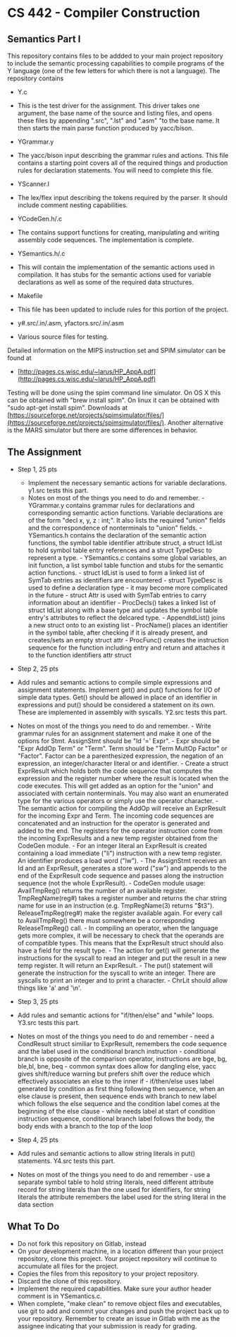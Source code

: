 # CS 442 - Compiler Construction
## Semantics Part I

This repository contains files to be addded to your main project repository to include the semantic processing capabilities to compile programs of the Y language (one of the few letters for which there is not a language). The repository contains

- Y.c
 - This is the test driver for the assignment. This driver takes one argument, the base name of the source and listing files, and opens these files by appending ".src", ".lst" and ".asm" "to the base name. It then starts the main parse function produced by yacc/bison. 

- YGrammar.y
 - The yacc/bison input describing the grammar rules and actions. This file contains a starting point covers all of the required things and production rules for declaration statements. You will need to complete this file. 

- YScanner.l
 - The lex/flex input describing the tokens required by the parser. It should include comment nesting capabilities.
 
- YCodeGen.h/.c
 - The contains support functions for creating, manipulating and writing assembly code sequences. The implementation is complete.

- YSemantics.h/.c
 - This will contain the implementation of the semantic actions used in compilation. It has stubs for the semantic actions used for variable declarations as well as some of the required data structures.

- Makefile
- This file has been updated to include rules for this portion of the project. 

- y#.src/.in/.asm, yfactors.src/.in/.asm
 - Various source files for testing.

Detailed information on the MIPS instruction set and SPIM simulator can be found at

* [http://pages.cs.wisc.edu/~larus/HP_AppA.pdf](http://pages.cs.wisc.edu/~larus/HP_AppA.pdf)

Testing will be done using the spim command line simulator. On OS X this can be obtained with "brew install spim". On linux it can be obtained with "sudo apt-get install spim". Downloads at [https://sourceforge.net/projects/spimsimulator/files/](https://sourceforge.net/projects/spimsimulator/files/). Another alternative is the MARS simulator but there are some differences in behavior. 

## The Assignment

- Step 1, 25 pts
  - Implement the necessary semantic actions for variable declarations. y1.src tests this part. 
  - Notes on most of the things you need to do and remember.
        - YGrammar.y contains grammar rules for declarations and corresponding semantic action functions. Variable declarations are of the form "decl x, y, z : int;". It also lists the required "union" fields and the correspondence of nonterminals to "union" fields.
        - YSemantics.h contains the declaration of the semantic action functions, the symbol table identifier attribute struct, a struct IdList to hold symbol table entry references and a struct TypeDesc to represent a type. 
        - YSemantics.c contains some global variables, an init function, a list symbol table function and stubs for the semantic action functions. 
        - struct IdList is used to form a linked list of SymTab entries as identifiers are encountered
        - struct TypeDesc is used to define a declaration type - it may become more complicated in the future
        - struct Attr is used with SymTab entries to carry information about an identifier
        - ProcDecls() takes a linked list of struct IdList along with a base type and updates the symbol table entry's attributes to reflect the delcared type. 
        - AppendIdList() joins a new struct onto to an existing list
        - ProcName() places an identifier in the symbol table, after checking if it is already present, and creates/sets an empty struct attr
        - ProcFunc() creates the instruction sequence for the function including entry and return and attaches it to the function identifiers attr struct

- Step 2, 25 pts
 - Add rules and semantic actions to compile simple expressions and assignment statements. Implement get() and put() functions for I/O of simple data types. Get() should be allowed in place of an identifier in expressions and put() should be considered a statement on its own. These are implemented in assembly with syscalls. Y2.src tests this part. 
 - Notes on most of the things you need to do and remember.
        - Write grammar rules for an assignment statement and make it one of the options for Stmt. AssignStmt should be "Id '=' Expr".
        - Expr should be "Expr AddOp Term" or "Term". Term should be "Term MultOp Factor" or "Factor". Factor can be a parenthesized expression, the negation of an expression, an integer/character literal or and identifier.
        - Create a struct ExprResult which holds both the code sequence that computes the expression and the register number where the result is located when the code executes. This will get added as an option for the "union" and associated with certain nonterminals. You may also want an enumerated type for the various operators or simply use the operator character. 
        - The semantic action for compiling the AddOp will receive an ExprResult for the incoming Expr and Term. The incoming code sequences are concatenated and an instruction for the operator is generated and added to the end. The registers for the operator instruction come from the incoming ExprResults and a new temp register obtained from the CodeGen module. 
        - For an integer literal an ExprResult is created containing a load immediate ("li") instruction with a new temp register. An identifier produces a load word ("lw").
        - The AssignStmt receives an Id and an ExprResult, generates a store word ("sw") and appends to the end of the ExprResult code sequence and passes along the instruction sequence (not the whole ExprResult). 
        - CodeGen module usage: AvailTmpReg() returns the number of an available register. TmpRegName(reg#) takes a register number and returns the char string name for use in an instruction (e.g. TmpRegName(3) returns "$t3"). ReleaseTmpReg(reg#) make the register available again. For every call to AvailTmpReg() there must somewhere be a corresponding ReleaseTmpReg() call.
        - In compiling an operator, when the language gets more complex, it will be necessary to check that the operands are of compatible types. This means that the ExprResult struct should also have a field for the result type.
        - The action for get() will generate the instructions for the syscall to read an integer and put the result in a new temp register. It will return an ExprResult.
        - The put() statement will generate the instruction for the syscall to write an integer. There are syscalls to print an integer and to print a character. 
        - ChrLit should allow things like 'a' and '\n'.

- Step 3, 25 pts
 - Add rules and semantic actions for "if/then/else" and "while" loops. Y3.src tests this part. 
 - Notes on most of the things you need to do and remember
        - need a CondResult struct similiar to ExprResult, remembers the code sequence and the label used in the conditional branch instruction
        - conditional branch is opposite of the comparison operator, instructions are bge, bg, ble,bl, bne, beq
        - common syntax does allow for dangling else, yacc gives shift/reduce warning but prefers shift over the reduce which effectively associates an else to the inner if
        - if/then/else uses label generated by condition as first thing following then sequence, when an else clause is present, then sequence ends with branch to new label which follows the else sequence and the condition label comes at the beginning of the else clause
        - while needs label at start of condition instruction sequence, conditional branch label follows the body, the body ends with a branch to the top of the loop

- Step 4, 25 pts
 - Add rules and semantic actions to allow string literals in put() statements. Y4.src tests this part. 
 - Notes on most of the things you need to do and remember
        - use a separate symbol table to hold string literals, need different attribute record for string literals than the one used for identifiers, for string literals the attribute remembers the label used for the string literal in the data section

## What To Do

- Do not fork this repository on Gitlab, instead
- On your development machine, in a location different than your project repository, clone this project. Your project repository will continue to accumulate all files for the project. 
- Copies the files from this repository to your project repository.
- Discard the clone of this repository.
- Implement the required capabilities. Make sure your author header comment is in YSemantics.c.
- When complete, "make clean" to remove object files and executables, use git to add and commit your changes and push the project back up to your repository. Remember to create an issue in Gitlab with me as the assignee indicating that your submission is ready for grading. 
